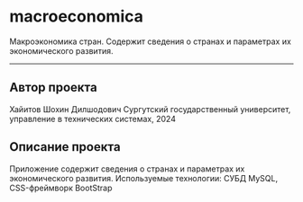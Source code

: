 # macroeconomica

Макроэкономика стран. Содержит сведения о странах и параметрах их экономического развития.

***

## Автор проекта 
Хайитов Шохин Дилшодович
Сургутский государственный университет, управление в технических системах, 2024

## Описание проекта 
Приложение содержит сведения о странах и параметрах их экономического развития.
Используемые технологии: СУБД MySQL, CSS-фреймворк BootStrap
